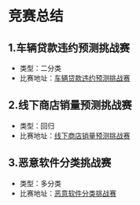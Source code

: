 # 竞赛总结

## 1.车辆贷款违约预测挑战赛
* 类型：二分类
* 比赛地址：[车辆贷款违约预测挑战赛](https://challenge.xfyun.cn/topic/info?type=car-loan)

## 2.线下商店销量预测挑战赛
* 类型：回归
* 比赛地址：[线下商店销量预测挑战赛](https://challenge.xfyun.cn/topic/info?type=offline-store-sales-forecast)

## 3.恶意软件分类挑战赛
* 类型：多分类
* 比赛地址：[恶意软件分类挑战赛](https://challenge.xfyun.cn/topic/info?type=malware-classification)
